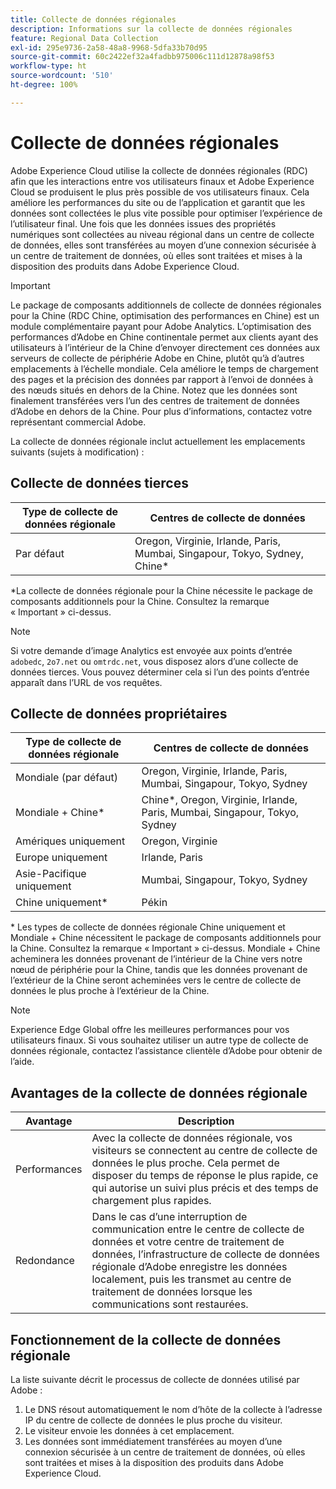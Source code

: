 ```yaml
---
title: Collecte de données régionales
description: Informations sur la collecte de données régionales
feature: Regional Data Collection
exl-id: 295e9736-2a58-48a8-9968-5dfa33b70d95
source-git-commit: 60c2422ef32a4fadbb975006c111d12878a98f53
workflow-type: ht
source-wordcount: '510'
ht-degree: 100%

---
```


# Collecte de données régionales

Adobe Experience Cloud utilise la collecte de données régionales (RDC) afin que les interactions entre vos utilisateurs finaux et Adobe Experience Cloud se produisent le plus près possible de vos utilisateurs finaux. Cela améliore les performances du site ou de l’application et garantit que les données sont collectées le plus vite possible pour optimiser l’expérience de l’utilisateur final. Une fois que les données issues des propriétés numériques sont collectées au niveau régional dans un centre de collecte de données, elles sont transférées au moyen d’une connexion sécurisée à un centre de traitement de données, où elles sont traitées et mises à la disposition des produits dans Adobe Experience Cloud.

>[!IMPORTANT]
>
>Le package de composants additionnels de collecte de données régionales pour la Chine (RDC Chine, optimisation des performances en Chine) est un module complémentaire payant pour Adobe Analytics. Lʼoptimisation des performances dʼAdobe en Chine continentale permet aux clients ayant des utilisateurs à lʼintérieur de la Chine dʼenvoyer directement ces données aux serveurs de collecte de périphérie Adobe en Chine, plutôt quʼà dʼautres emplacements à lʼéchelle mondiale. Cela améliore le temps de chargement des pages et la précision des données par rapport à lʼenvoi de données à des nœuds situés en dehors de la Chine. Notez que les données sont finalement transférées vers l’un des centres de traitement de données d’Adobe en dehors de la Chine. Pour plus dʼinformations, contactez votre représentant commercial Adobe.

La collecte de données régionale inclut actuellement les emplacements suivants (sujets à modification) :

## Collecte de données tierces

| Type de collecte de données régionale | Centres de collecte de données |
|---------------------|-------------------|
| Par défaut | Oregon, Virginie, Irlande, Paris, Mumbai, Singapour, Tokyo, Sydney, Chine* |

*La collecte de données régionale pour la Chine nécessite le package de composants additionnels pour la Chine. Consultez la remarque « Important » ci-dessus.

>[!NOTE]
>
>Si votre demande dʼimage Analytics est envoyée aux points d’entrée `adobedc`, `2o7.net` ou `omtrdc.net`, vous disposez alors dʼune collecte de données tierces. Vous pouvez déterminer cela si l’un des points d’entrée apparaît dans l’URL de vos requêtes.

## Collecte de données propriétaires

| Type de collecte de données régionale | Centres de collecte de données |
|---------------------|-------------------|
| Mondiale (par défaut) | Oregon, Virginie, Irlande, Paris, Mumbai, Singapour, Tokyo, Sydney |
| Mondiale + Chine* | Chine*, Oregon, Virginie, Irlande, Paris, Mumbai, Singapour, Tokyo, Sydney |
| Amériques uniquement | Oregon, Virginie |
| Europe uniquement | Irlande, Paris |
| Asie-Pacifique uniquement | Mumbai, Singapour, Tokyo, Sydney |
| Chine uniquement* | Pékin |

* Les types de collecte de données régionale Chine uniquement et Mondiale + Chine nécessitent le package de composants additionnels pour la Chine. Consultez la remarque « Important » ci-dessus. Mondiale + Chine acheminera les données provenant de lʼintérieur de la Chine vers notre nœud de périphérie pour la Chine, tandis que les données provenant de l’extérieur de la Chine seront acheminées vers le centre de collecte de données le plus proche à lʼextérieur de la Chine.

>[!NOTE]
>
>Experience Edge Global offre les meilleures performances pour vos utilisateurs finaux. Si vous souhaitez utiliser un autre type de collecte de données régionale, contactez lʼassistance clientèle dʼAdobe pour obtenir de lʼaide.

## Avantages de la collecte de données régionale

| Avantage | Description |
| --- | --- |
| Performances | Avec la collecte de données régionale, vos visiteurs se connectent au centre de collecte de données le plus proche. Cela permet de disposer du temps de réponse le plus rapide, ce qui autorise un suivi plus précis et des temps de chargement plus rapides. |
| Redondance | Dans le cas d’une interruption de communication entre le centre de collecte de données et votre centre de traitement de données, l’infrastructure de collecte de données régionale d’Adobe enregistre les données localement, puis les transmet au centre de traitement de données lorsque les communications sont restaurées. |

## Fonctionnement de la collecte de données régionale

La liste suivante décrit le processus de collecte de données utilisé par Adobe :

1. Le DNS résout automatiquement le nom d’hôte de la collecte à l’adresse IP du centre de collecte de données le plus proche du visiteur.
1. Le visiteur envoie les données à cet emplacement.
1. Les données sont immédiatement transférées au moyen d’une connexion sécurisée à un centre de traitement de données, où elles sont traitées et mises à la disposition des produits dans Adobe Experience Cloud.
